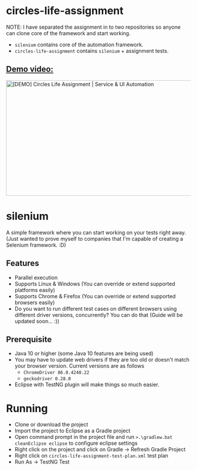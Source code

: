 # circles-life-assignment
NOTE: I have separated the assignment in to two repositories so anyone can clone core of the framework and start working.
* `silenium` contains core of the automation framework. 
* `circles-life-assignment` contains `silenium` + assignment tests.

## [Demo video:](https://youtu.be/luS0T0E0dsU)

<a href="http://www.youtube.com/watch?feature=player_embedded&v=luS0T0E0dsU" target="_blank">
	<img 
	src="http://img.youtube.com/vi/luS0T0E0dsU/0.jpg" 
	alt="[DEMO] Circles Life Assignment | Service & UI Automation" 
	width="560" height="315" 
	border="0"/>
</a>

# silenium

A simple framework where you can start working on your tests right away.
(Just wanted to prove myself to companies that I'm capable of creating a Selenium framework. :D)

## Features
* Parallel execution 
* Supports Linux & Windows (You can override or extend supported platforms easily)
* Supports Chrome & Firefox (You can override or extend supported browsers easily)
* Do you want to run different test cases on different browsers using different driver versions, concurrently? You can do that (Guide will be updated soon... :))

## Prerequisite
* Java 10 or higher (some Java 10 features are being used)
* You may have to update web drivers if they are too old or doesn't match your browser version. Current versions are as follows
	* `ChromeDriver 86.0.4240.22`
	* `geckodriver 0.28.0`
* Eclipse with TestNG plugin will make things so much easier.

# Running
* Clone or download the project
* Import the project to Eclipse as a Gradle project
* Open command prompt in the project file and run `>.\gradlew.bat cleanEclipse eclipse` to configure eclipse settings
* Right click on the project and click on Gradle -> Refresh Gradle Project
* Right click on `circles-life-assignment-test-plan.xml` test plan
* Run As -> TestNG Test
